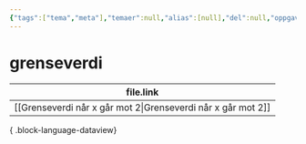 ```yaml
---
{"tags":["tema","meta"],"temaer":null,"alias":[null],"del":null,"oppgave":null,"fag":null,"eksamen":null,"dg-publish":true,"title":"grenseverdi","date":"2023-06-01","modified":"2023-06-01","permalink":"/temaer/grenseverdi/","dgPassFrontmatter":true}
---
```



# grenseverdi
| file.link                                                       |
| --------------------------------------------------------------- |
| [[Grenseverdi når x går mot 2\|Grenseverdi når x går mot 2]] |

{ .block-language-dataview}
